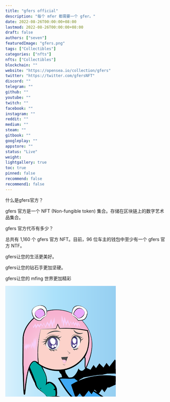 ```yaml
---
title: "gfers official"
description: "每个 mfer 都需要一个 gfer。"
date: 2022-08-26T00:00:00+08:00
lastmod: 2022-08-26T00:00:00+08:00
draft: false
authors: ["seven"]
featuredImage: "gfers.png"
tags: ["Collectibles"]
categories: ["nfts"]
nfts: ["Collectibles"]
blockchain: ""
website: "https://opensea.io/collection/gfers"
twitter: "https://twitter.com/gfersNFT"
discord: ""
telegram: ""
github: ""
youtube: ""
twitch: ""
facebook: ""
instagram: ""
reddit: ""
medium: ""
steam: ""
gitbook: ""
googleplay: ""
appstore: ""
status: "Live"
weight: 
lightgallery: true
toc: true
pinned: false
recommend: false
recommend1: false
---
```

什么是gfers官方？

gfers 官方是一个 NFT (Non-fungible token) 集合。存储在区块链上的数字艺术品集合。

gfers 官方代币有多少？

总共有 1,160 个 gfers 官方 NFT。目前，96 位车主的钱包中至少有一个 gfers 官方 NTF。

gfers让您的生活更美好。

gfers让您的钻石手更加坚硬。

gfers让您的 mfing 世界更加精彩

![nft](1661505852949.jpg)